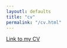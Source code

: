 ```yaml
---
layoutl: defaults
title: "cv"
permalink: "/cv.html"
---
```


[Link to my CV](https://drive.google.com/drive/u/3/folders/1sAluO592wmqpnUqj8xLEW5cRZLgVycDB)
